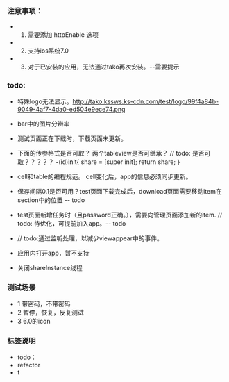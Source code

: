 ### 注意事项：

- 1. 需要添加 httpEnable 选项
- 2. 支持ios系统7.0
- 3. 对于已安装的应用，无法通过tako再次安装。--需要提示


### todo:
- 特殊logo无法显示。http://tako.kssws.ks-cdn.com/test/logo/99f4a84b-9049-4af7-4da0-ed504e9ece74.png
- bar中的图片分辨率
- 测试页面正在下载时，下载页面未更新。
- 下面的传参格式是否可取？ 两个tableview是否可继承？
// todo: 是否可取？？？？？
-(id)init{
    share = [super init];
    return share;
}
- cell和table的编程规范。 cell变化后，app的信息必须同步更新。

- 保存间隔0.1是否可用？test页面下载完成后，download页面需要移动item在section中的位置  -- todo
- test页面新增任务时（且password正确。），需要向管理页面添加新的item. // todo: 待优化，可提前加入app。-- todo
- // todo:通过监听处理，以减少viewappear中的事件。
- 应用内打开app，暂不支持
- 关闭shareInstance线程


### 测试场景
- 1 带密码，不带密码
- 2 暂停，恢复，反复测试
- 3 6.0的icon

### 标签说明
- todo：
- refactor
- t













 
